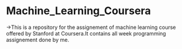 # Machine_Learning_Coursera

->This is a repository for the assignement of machine learning course offered by Stanford at Coursera.It contains all week programming assignement done by me.

